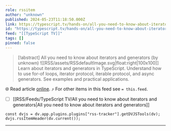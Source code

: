 ```yaml
---
role: rssitem
author: "unknown"
published: 2024-05-23T11:18:50.000Z
link: https://typescript.tv/hands-on/all-you-need-to-know-about-iterators-and-generators/
id: "https://typescript.tv/hands-on/all-you-need-to-know-about-iterators-and-generators/"
feed: "[[TypeScript TV]]"
tags: []
pinned: false
---
```


> [!abstract] All you need to know about iterators and generators (by unknown)
> ![[RSS/assets/RSSdefaultImage.svg|float:right|100x100]] Learn about iterators and generators in TypeScript. Understand how to use for-of loops, iterator protocol, iterable protocol, and async generators. See examples and practical applications.

🌐 Read article [online](https://typescript.tv/hands-on/all-you-need-to-know-about-iterators-and-generators/). ⤴ For other items in this feed see `= this.feed`.

- [ ] [[RSS/Feeds/TypeScript TV/All you need to know about iterators and generators|All you need to know about iterators and generators]]

~~~dataviewjs
const dvjs = dv.app.plugins.plugins["rss-tracker"].getDVJSTools(dv);
dvjs.rssItemHeader(dv.current());
~~~

- - -
